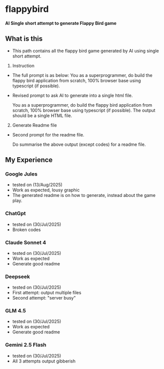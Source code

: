 # flappybird
#### AI Single short attempt to generate Flappy Bird game 

## What is this
* This path contains all the flappy bird game generated by AI using single short attempt. 

1. Instruction 
* The full prompt is as below:
  You as a superprogrammer, do build the flappy bird application from scratch, 100% browser base using typescript (if possible).

* Revised prompt to ask AI to generate into a single html file.

  You as a superprogrammer, do build the flappy bird application from scratch, 100% browser base using typescript (if possible). The output should be a single HTML file.

2. Generate Readme file
* Second prompt for the readme file.

  Do summarise the above output (except codes) for a readme file.

## My Experience
### Google Jules
* tested on (13/Aug/2025)
* Work as expected, lousy graphic
* The generated readme is on how to generate, instead about the game play.

### ChatGpt 
* tested on (30/Jul/2025)
* Broken codes

### Claude Sonnet 4 
* tested on (30/Jul/2025)
* Work as expected
* Generate good readme  

### Deepseek 
* tested on (30/Jul/2025)
* First attempt: output multiple files
* Second attempt: "server busy"

### GLM 4.5
* tested on (30/Jul/2025)
* Work as expected
* Generate good readme

### Gemini 2.5 Flash
* tested on (30/Jul/2025)
* All 3 attempts output gibberish

